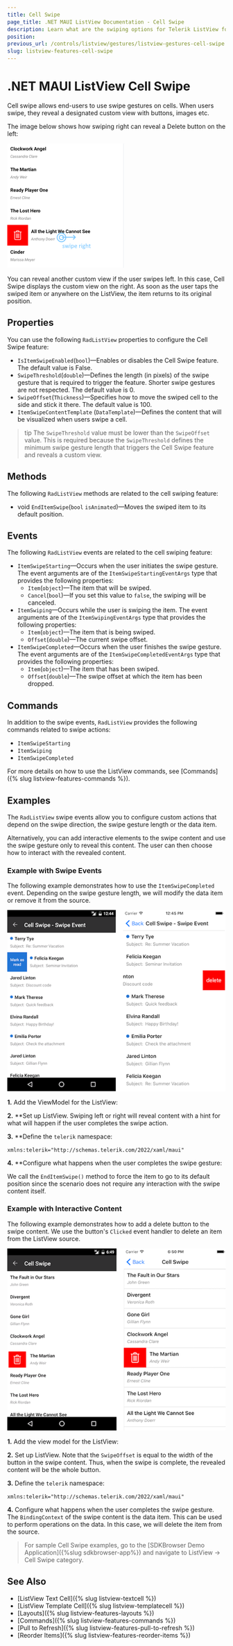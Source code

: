 ```yaml
---
title: Cell Swipe
page_title: .NET MAUI ListView Documentation - Cell Swipe
description: Learn what are the swiping options for Telerik ListView for .NET MAUI and how to define custom swipe template.
position: 
previous_url: /controls/listview/gestures/listview-gestures-cell-swipe
slug: listview-features-cell-swipe
---
```


# .NET MAUI ListView Cell Swipe

Cell swipe allows end-users to use swipe gestures on cells. When users swipe, they reveal a designated custom view with buttons, images etc.

The image below shows how swiping right can reveal a Delete button on the left:

![ListView Cell Swipe Gesture](images/listview-cellswipe.png)

You can reveal another custom view if the user swipes left. In this case, Cell Swipe displays the custom view on the right. As soon as the user taps the swiped item or anywhere on the ListView, the item returns to its original position.

## Properties

You can use the following `RadListView` properties to configure the Cell Swipe feature:

- `IsItemSwipeEnabled`(`bool`)&mdash;Enables or disables the Cell Swipe feature. The default value is False.
- `SwipeThreshold`(`double`)&mdash;Defines the length (in pixels) of the swipe gesture that is required to trigger the feature. Shorter swipe gestures are not respected. The default value is 0.
- `SwipeOffset`(`Thickness`)&mdash;Specifies how to move the swiped cell to the side and stick it there. The default value is 100.
- `ItemSwipeContentTemplate` (`DataTemplate`)&mdash;Defines the content that will be visualized when users swipe a cell.

>tip The `SwipeThreshold` value must be lower than the `SwipeOffset` value. This is required because the `SwipeThreshold` defines the minimum swipe gesture length that triggers the Cell Swipe feature and reveals a custom view.

## Methods

The following `RadListView` methods are related to the cell swiping feature:

- void `EndItemSwipe`(`bool` `isAnimated`)&mdash;Moves the swiped item to its default position.

## Events

The following `RadListView` events are related to the cell swiping feature:

- `ItemSwipeStarting`&mdash;Occurs when the user initiates the swipe gesture. The event arguments are of the `ItemSwipeStartingEventArgs` type that provides the following properties:
  - `Item`(`object`)&mdash;The item that will be swiped.
  - `Cancel`(`bool`)&mdash;If you set this value to `false`, the swiping will be canceled.
- `ItemSwiping`&mdash;Occurs while the user is swiping the item. The event arguments are of the `ItemSwipingEventArgs` type that provides the following properties:
  - `Item`(`object`)&mdash;The item that is being swiped.
  - `Offset`(`double`)&mdash;The current swipe offset.
- `ItemSwipeCompleted`&mdash;Occurs when the user finishes the swipe gesture. The event arguments are of the `ItemSwipeCompletedEventArgs` type that provides the following properties:
  - `Item`(`object`)&mdash;The item that has been swiped.
  - `Offset`(`double`)&mdash;The swipe offset at which the item has been dropped.

## Commands

In addition to the swipe events, `RadListView` provides the following commands related to swipe actions:

- `ItemSwipeStarting`
- `ItemSwiping`
- `ItemSwipeCompleted`

For more details on how to use the ListView commands, see [Commands]({% slug listview-features-commands %}).
  
## Examples

The `RadListView` swipe events allow you to configure custom actions that depend on the swipe direction, the swipe gesture length or the data item.

Alternatively, you can add interactive elements to the swipe content and use the swipe gesture only to reveal this content. The user can then choose how to interact with the revealed content.

### Example with Swipe Events

The following example demonstrates how to use the `ItemSwipeCompleted` event. Depending on the swipe gesture length, we will modify the data item or remove it from the source.

![ListView Cell Swipe](images/listview-gestures-swipe-swipe-event.png)

**1.** Add the ViewModel for the ListView:

<snippet id='listview-gestures-cellswipe-swipeevents-viewmodel'/>

**2.** **Set up ListView. Swiping left or right will reveal content with a hint for what will happen if the user completes the swipe action.

<snippet id='listview-gestures-cellswipe-swipeevents-listview'/>

**3.** **Define the `telerik` namespace:

```XAML
xmlns:telerik="http://schemas.telerik.com/2022/xaml/maui"                 
```

**4.** **Configure what happens when the user completes the swipe gesture:

<snippet id='listview-gestures-cellswipe-swipeevents-swipecompleted'/>

We call the `EndItemSwipe()` method to force the item to go to its default position since the scenario does not require any interaction with the swipe content itself.

### Example with Interactive Content

The following example demonstrates how to add a delete button to the swipe content. We use the button's `Clicked` event handler to delete an item from the ListView source.

![ListView Cell Swipe Interactive Content](images/listview-gestures-swipe-interactive-content.png)

**1.** Add the view model for the ListView:

<snippet id='listview-gestures-cellswipe-interactivecontent-viewmodel'/>

**2.** Set up ListView. Note that the `SwipeOffset` is equal to the width of the button in the swipe content. Thus, when the swipe is complete, the revealed content will be the whole button.

<snippet id='listview-gestures-cellswipe-interactivecontent-listview'/>

**3.** Define the `telerik` namespace:

```XAML
xmlns:telerik="http://schemas.telerik.com/2022/xaml/maui"                 
```
 
**4.** Configure what happens when the user completes the swipe gesture. The `BindingContext` of the swipe content is the data item. This can be used to perform operations on the data. In this case, we will delete the item from the source.

<snippet id='listview-gestures-cellswipe-interactivecontent-deleteitem'/>

> For sample Cell Swipe examples, go to the [SDKBrowser Demo Application]({%slug sdkbrowser-app%}) and navigate to ListView -> Cell Swipe category.

## See Also

- [ListView Text Cell]({% slug listview-textcell %})
- [ListView Template Cell]({% slug listview-templatecell %})
- [Layouts]({% slug listview-features-layouts %})
- [Commands]({% slug listview-features-commands %})
- [Pull to Refresh]({% slug listview-features-pull-to-refresh %})
- [Reorder Items]({% slug listview-features-reorder-items %})
